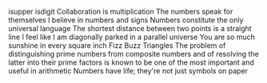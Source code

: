 isupper
isdigit
Collaboration is multiplication
The numbers speak for themselves
I believe in numbers and signs
Numbers constitute the only universal language
The shortest distance between two points is a straight line
I feel like I am diagonally parked in a parallel universe
You are so much sunshine in every square inch
Fizz Buzz
Triangles
The problem of distinguishing prime numbers from composite numbers and of resolving the latter into their prime factors is known to be one of the most important and useful in arithmetic
Numbers have life; they're not just symbols on paper
